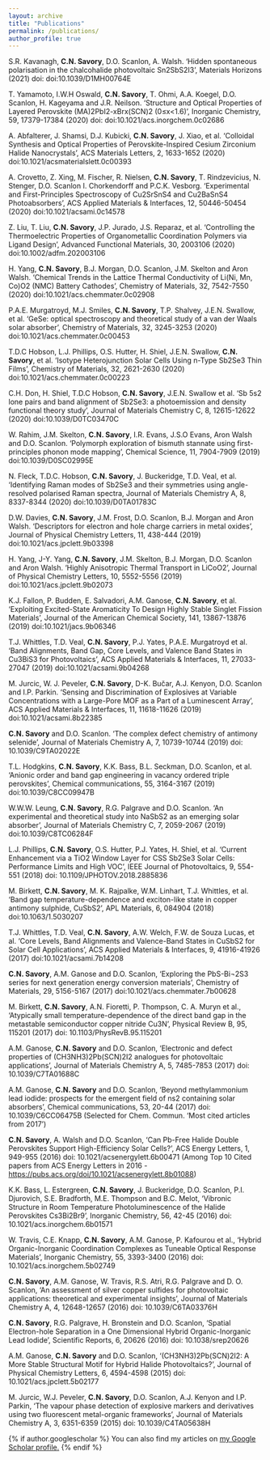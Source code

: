```yaml
---
layout: archive
title: "Publications"
permalink: /publications/
author_profile: true
---
```


S.R. Kavanagh, **C.N. Savory**, D.O. Scanlon, A. Walsh. ‘Hidden spontaneous polarisation in the chalcohalide photovoltaic Sn2SbS2I3’, Materials Horizons (2021) doi: doi:10.1039/D1MH00764E 

T. Yamamoto, I.W.H Oswald, **C.N. Savory**, T. Ohmi, A.A. Koegel, D.O. Scanlon, H. Kageyama and J.R. Neilson. ‘Structure and Optical Properties of Layered Perovskite (MA)2PbI2-xBrx(SCN)2 (0≤x<1.6)’, Inorganic Chemistry, 59, 17379-17384 (2020) doi: doi:10.1021/acs.inorgchem.0c02686 

A. Abfalterer, J. Shamsi, D.J. Kubicki, **C.N. Savory**, J. Xiao, et al. ‘Colloidal Synthesis and Optical Properties of Perovskite-Inspired Cesium Zirconium Halide Nanocrystals’, ACS Materials Letters, 2, 1633-1652 (2020) doi:10.1021/acsmaterialslett.0c00393 

A. Crovetto, Z. Xing, M. Fischer, R. Nielsen, **C.N. Savory**, T. Rindzevicius, N. Stenger, D.O. Scanlon I. Chorkendorff and P.C.K. Vesborg. ‘Experimental and First-Principles Spectroscopy of Cu2SrSnS4 and Cu2BaSnS4 Photoabsorbers’, ACS Applied Materials & Interfaces, 12, 50446-50454 (2020) doi:10.1021/acsami.0c14578 

Z. Liu, T. Liu, **C.N. Savory**, J.P. Jurado, J.S. Reparaz, et al. ‘Controlling the Thermoelectric Properties of Organometallic Coordination Polymers via Ligand Design’, Advanced Functional Materials, 30, 2003106 (2020) doi:10.1002/adfm.202003106 

H. Yang, **C.N. Savory**, B.J. Morgan, D.O. Scanlon, J.M. Skelton and Aron Walsh. ‘Chemical Trends in the Lattice Thermal Conductivity of Li(Ni, Mn, Co)O2 (NMC) Battery Cathodes’, Chemistry of Materials, 32, 7542-7550 (2020) doi:10.1021/acs.chemmater.0c02908 

P.A.E. Murgatroyd, M.J. Smiles, **C.N. Savory**, T.P. Shalvey, J.E.N. Swallow, et al. ‘GeSe: optical spectroscopy and theoretical study of a van der Waals solar absorber’, Chemistry of Materials, 32, 3245-3253 (2020) doi:10.1021/acs.chemmater.0c00453 

T.D.C Hobson, L.J. Phillips, O.S. Hutter, H. Shiel, J.E.N. Swallow, **C.N. Savory**, et al. ‘Isotype Heterojunction Solar Cells Using n-Type Sb2Se3 Thin Films’, Chemistry of Materials, 32, 2621-2630 (2020) doi:10.1021/acs.chemmater.0c00223 

C.H. Don, H. Shiel, T.D.C Hobson, **C.N. Savory**, J.E.N. Swallow et al. ‘Sb 5s2 lone pairs and band alignment of Sb2Se3: a photoemission and density functional theory study’, Journal of Materials Chemistry C, 8, 12615-12622 (2020) doi:10.1039/D0TC03470C 

W. Rahim, J.M. Skelton, **C.N. Savory**, I.R. Evans, J.S.O Evans, Aron Walsh and D.O. Scanlon. ‘Polymorph exploration of bismuth stannate using first-principles phonon mode mapping’, Chemical Science, 11, 7904-7909 (2019) doi:10.1039/D0SC02995E 

 N. Fleck, T.D.C. Hobson, **C.N. Savory**, J. Buckeridge, T.D. Veal, et al. ‘Identifying Raman modes of Sb2Se3 and their symmetries using angle-resolved polarised Raman spectra, Journal of Materials Chemistry A, 8, 8337-8344 (2020) doi:10.1039/D0TA01783C 

 D.W. Davies, **C.N. Savory**, J.M. Frost, D.O. Scanlon, B.J. Morgan and Aron Walsh. ‘Descriptors for electron and hole charge carriers in metal oxides’, Journal of Physical Chemistry Letters, 11, 438-444 (2019) doi:10.1021/acs.jpclett.9b03398


 H. Yang, J-Y. Yang, **C.N. Savory**, J.M. Skelton, B.J. Morgan, D.O. Scanlon and Aron Walsh. ‘Highly Anisotropic Thermal Transport in LiCoO2’, Journal of Physical Chemistry Letters, 10, 5552-5556 (2019) doi:10.1021/acs.jpclett.9b02073 

 K.J. Fallon, P. Budden, E. Salvadori, A.M. Ganose, **C.N. Savory**, et al. ‘Exploiting Excited-State Aromaticity To Design Highly Stable Singlet Fission Materials’, Journal of the American Chemical Society, 141, 13867-13876 (2019) doi:10.1021/jacs.9b06346 

 T.J. Whittles, T.D. Veal, **C.N. Savory**, P.J. Yates, P.A.E. Murgatroyd et al. ‘Band Alignments, Band Gap, Core Levels, and Valence Band States in Cu3BiS3 for Photovoltaics’, ACS Applied Materials & Interfaces, 11, 27033-27047 (2019) doi:10.1021/acsami.9b04268

 M. Jurcic, W. J. Peveler, **C.N. Savory**, D-K. Bučar, A.J. Kenyon, D.O. Scanlon and I.P. Parkin. ‘Sensing and Discrimination of Explosives at Variable Concentrations with a Large-Pore MOF as a Part of a Luminescent Array’, ACS Applied Materials & Interfaces, 11, 11618-11626 (2019) doi:10.1021/acsami.8b22385 

 **C.N. Savory** and D.O. Scanlon. ‘The complex defect chemistry of antimony selenide’, Journal of Materials Chemistry A, 7, 10739-10744 (2019) doi: 10.1039/C9TA02022E 

 T.L. Hodgkins, **C.N. Savory**, K.K. Bass, B.L. Seckman, D.O. Scanlon, et al. ‘Anionic order and band gap engineering in vacancy ordered triple perovskites’, Chemical communications, 55, 3164-3167 (2019) doi:10.1039/C8CC09947B 

 W.W.W. Leung, **C.N. Savory**, R.G. Palgrave and D.O. Scanlon. ‘An experimental and theoretical study into NaSbS2 as an emerging solar absorber’, Journal of Materials Chemistry C, 7, 2059-2067 (2019) doi:10.1039/C8TC06284F 

 L.J. Phillips, **C.N. Savory**, O.S. Hutter, P.J. Yates, H. Shiel, et al. ‘Current Enhancement via a TiO2 Window Layer for CSS Sb2Se3 Solar Cells: Performance Limits and High VOC’, IEEE Journal of Photovoltaics, 9, 554-551 (2018) doi: 10.1109/JPHOTOV.2018.2885836 

 M. Birkett, **C.N. Savory**, M. K. Rajpalke, W.M. Linhart, T.J. Whittles, et al. ‘Band gap temperature-dependence and exciton-like state in copper antimony sulphide, CuSbS2’, APL Materials, 6, 084904 (2018) doi:10.1063/1.5030207 

 T.J. Whittles, T.D. Veal, **C.N. Savory**, A.W. Welch, F.W. de Souza Lucas, et al. ‘Core Levels, Band Alignments and Valence-Band States in CuSbS2 for Solar Cell Applications’, ACS Applied Materials & Interfaces, 9, 41916-41926 (2017) doi:10.1021/acsami.7b14208 

 **C.N. Savory**, A.M. Ganose and D.O. Scanlon, ‘Exploring the PbS-Bi¬2S3 series for next generation energy conversion materials’, Chemistry of Materials, 29, 5156-5167 (2017) doi:10.1021/acs.chemmater.7b00628 

 M. Birkett, **C.N. Savory**, A.N. Fioretti, P. Thompson, C. A. Muryn et al., ‘Atypically small temperature-dependence of the direct band gap in the metastable semiconductor copper nitride Cu3N’, Physical Review B, 95, 115201 (2017) doi: 10.1103/PhysRevB.95.115201 

 A.M. Ganose, **C.N. Savory** and D.O. Scanlon, ‘Electronic and defect properties of (CH3NH3)2Pb(SCN)2I2 analogues for photovoltaic applications’, Journal of Materials Chemistry A, 5, 7485-7853 (2017) doi: 10.1039/C7TA01688C 

 A.M. Ganose, **C.N. Savory** and D.O. Scanlon, ‘Beyond methylammonium lead iodide: prospects for the emergent field of ns2 containing solar absorbers’, Chemical communications, 53, 20-44 (2017) doi: 10.1039/C6CC06475B (Selected for Chem. Commun. ‘Most cited articles from 2017’)

 **C.N. Savory**, A. Walsh and D.O. Scanlon, ‘Can Pb-Free Halide Double Perovskites Support High-Efficiency Solar Cells?’, ACS Energy Letters, 1, 949-955 (2016) doi: 10.1021/acsenergylett.6b00471 (Among Top 10 Cited papers from ACS Energy Letters in 2016 - https://pubs.acs.org/doi/10.1021/acsenergylett.8b01088)

 K.K. Bass, L. Estergreen, **C.N. Savory**, J. Buckeridge, D.O. Scanlon, P.I. Djurovich, S.E. Bradforth, M.E. Thompson and B.C. Melot, ‘Vibronic Structure in Room Temperature Photoluminescence of the Halide Perovskites Cs3Bi2Br9’, Inorganic Chemistry, 56, 42-45 (2016) doi: 10.1021/acs.inorgchem.6b01571 

 W. Travis, C.E. Knapp, **C.N. Savory**, A.M. Ganose, P. Kafourou et al., ‘Hybrid Organic-Inorganic Coordination Complexes as Tuneable Optical Response Materials’, Inorganic Chemistry, 55, 3393-3400 (2016) doi: 10.1021/acs.inorgchem.5b02749 

 **C.N. Savory**, A.M. Ganose, W. Travis, R.S. Atri, R.G. Palgrave and D. O. Scanlon, ‘An assessment of silver copper sulfides for photovoltaic applications: theoretical and experimental insights’, Journal of Materials Chemistry A, 4, 12648-12657 (2016) doi: 10.1039/C6TA03376H 

 **C.N. Savory**, R.G. Palgrave, H. Bronstein and D.O. Scanlon, ‘Spatial Electron-hole Separation in a One Dimensional Hybrid Organic-Inorganic Lead Iodide’, Scientific Reports, 6, 20626 (2016) doi: 10.1038/srep20626 

 A.M. Ganose, **C.N. Savory** and D.O. Scanlon, ‘(CH3NH3)2Pb(SCN)2I2: A More Stable Structural Motif for Hybrid Halide Photovoltaics?’, Journal of Physical Chemistry Letters, 6, 4594-4598 (2015) doi: 10.1021/acs.jpclett.5b02177 

 M. Jurcic, W.J. Peveler, **C.N. Savory**, D.O. Scanlon, A.J. Kenyon and I.P. Parkin, ‘The vapour phase detection of explosive markers and derivatives using two fluorescent metal-organic frameworks’, Journal of Materials Chemistry A, 3, 6351-6359 (2015) doi: 10.1039/C4TA05638H 


{% if author.googlescholar %}
  You can also find my articles on <u><a href="{{author.googlescholar}}">my Google Scholar profile</a>.</u>
{% endif %}

